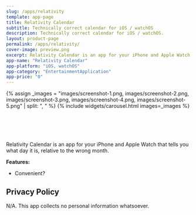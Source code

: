 ```yaml
---
slug: /apps/relativity
template: app-page
title: Relativity Calendar
subtitle: Technically correct calendar for iOS / watchOS
description: Technically correct calendar for iOS / watchOS.
layout: product-page
permalink: /apps/relativity/
cover-image: preview.png
excerpt: Relativity Calendar is an app for your iPhone and Apple Watch that tells you what day it is, relative to the wrong month.
app-name: "Relativity Calendar"
app-platform: "iOS, watchOS"
app-category: "EntertainmentApplication"
app-price: "0"
---
```


{% assign _images = "images/screenshot-1.png, images/screenshot-2.png, images/screenshot-3.png, images/screenshot-4.png, images/screenshot-5.png" | split: ", " %}
{% include widgets/carousel.html images=_images %}

<div style="text-align:center; margin-top:1rem; margin-bottom: 1rem; padding-top:1rem;">
<a href="https://apps.apple.com/us/app/relativity-calendar/id1481494405" style="display:inline-block;overflow:hidden;background:url(https://linkmaker.itunes.apple.com/assets/shared/badges/en-us/appstore-lrg.svg) no-repeat;width:135px;height:40px;background-size:contain;"></a>
</div>

<div markdown="1" class="prose lg:prose-xl">

Relativity Calendar is an app for your iPhone and Apple Watch that tells you what day it is, relative to the wrong month.

**Features:**
- Convenient?

## Privacy Policy
N/A. This app collects no personal information whatsoever.

</div>